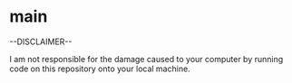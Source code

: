 # main
--DISCLAIMER--

I am not responsible for the damage caused to your computer by running code on this repository onto your local machine.
